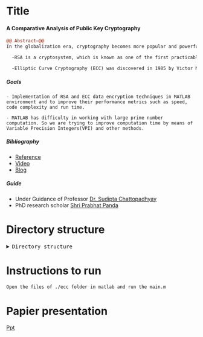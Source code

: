 # Title
#### A Comparative Analysis of Public Key Cryptography

```diff
@@ Abstract—@@
In the globalization era, cryptography becomes more popular and powerful; in fact it is very important in many areas (i.e. mathematics, computer science, networks, etc). Cryptography is one of the main constituent of computer security. To meet a user's needs cryptographic algorithm needs to be selected on the basis of attributes like security and performance. Cryptography is one such way to make sure that confidentiality, authentication, integrity, availability and identification of user data can be maintained as well as security and privacy of data can be provided to the user. Encryption is the process of converting normal data or plaintext to something incomprehensible or cipher-text by applying mathematical transformations or formulae. These mathematical transformations or formulae used for encryption processes are called algorithms. Cryptography systems can be broadly classified into two categories: Symmetric encryption algorithms and Asymmetric encryption algorithms RSA and ECC are asymmetric key cryptographic algorithms. This presentation provides an overview and comparison between the RSA cryptosystem and elliptic curve cryptography, which both focus on sending and receiving messages. RSA is the most popular public-key cryptosystem today but long- term trends such as the proliferation of smaller, simpler devices and increasing security needs will make continued reliance on RSA more challenging over time. Hence Elliptic Curve Cryptography (ECC) is a suitable alternative. Here, the algorithms studied and compared are RSA and ECC. The RSA Cryptosystem and elliptic curve cryptography theories are quite similar but elliptic curve cryptography is more complicated.

  -RSA is a cryptosystem, which is known as one of the first practicable public-key cryptosystems and is widely used for secure data transmission. In such a cryptosystem, the encryption key is public and differs from the decryption key which is kept secret. In RSA, this asymmetry is based on the practical difficulty of factoring the product of two large prime numbers, i.e. on the factoring problem. RSA stands for Ron Rivest, Adi Shamir and Leonard Adleman, who first publicly described the algorithm in 1977.

  -Elliptic Curve Cryptography (ECC) was discovered in 1985 by Victor Miller (IBM) and Neil Koblitz as an alternative mechanism for implementing public-key cryptography. Public-key algorithms create a mechanism for sharing keys among large numbers of participants or entities in a complex information system. ECC is based on discrete logarithms that are much more difficult to challenge at equivalent key lengths. The security of a public key system using elliptic curves is based on difficulty of computing discrete algorithms in the group of points on an elliptic curve defined over a finite field. Elliptic curve equation over a finite field Fp is y2 =( x3 + ax + b) mod P Here, y, x, a and b are all within Fp, and p is a integers modulo p. a and b is the coefficients which determine what points will be on the curve. Curve coefficients have to fulfill one condition that is: 4a3 + 27b2 ≠ 0 This condition guarantees that the curve will not contain any singularities.
```
##### Goals

    - Implementation of RSA and ECC data encryption techniques in MATLAB environment and to improve their performance metrics such as speed, code complexity and run time.

    - MATLAB has difficulty in working with large prime number computation. So we are trying to improve computation time by means of  Variable Precision Integers(VPI) and other methods.

##### Bibliography
- [Reference](bibliography)
- [Video](https://www.youtube.com/watch?v=F3zzNa42-tQ)
- [Blog](https://bithin.wordpress.com/2012/02/22/simple-explanation-for-elliptic-curve-cryptography-ecc/)

##### Guide

  - Under Guidance of Professor [Dr. Sudipta Chattopadhyay](http://www.jaduniv.edu.in/profile.php?uid=368) 
  - PhD research scholar [Shri Prabhat Panda](mailto:prabhatjdvu@gmail.com)


# Directory structure

<details><summary><tt> Directory structure </tt></summary>
<p>

- .
   - [README.md](README.md)
   - __bibliography__
     - [1. William Stallings\-Cryptography and Network Security\- Principles and Practice (6th Edition)\-Pearson (2014).pdf](bibliography/1.%20William%20Stallings-Cryptography%20and%20Network%20Security-%20Principles%20and%20Practice%20(6th%20Edition)-Pearson%20(2014).pdf)
     - [ECC point encryption function.pdf](bibliography/ECC%20point%20encryption%20function.pdf)
     - [ECDLP.pdf](bibliography/ECDLP.pdf)
     - [Elliptic Curve Cryptography\- an implementation guide.pdf](bibliography/Elliptic%20Curve%20Cryptography-%20an%20implementation%20guide.pdf)
     - __Newer_Aims__
       - [05931464.pdf](bibliography/Newer_Aims/05931464.pdf)
       - [07335349.pdf](bibliography/Newer_Aims/07335349.pdf)
       - [07401749.pdf](bibliography/Newer_Aims/07401749.pdf)
       - [10.1007\_2F3\-540\-44499\-8\_1.pdf](bibliography/Newer_Aims/10.1007_2F3-540-44499-8_1.pdf)
   - [convolution\_presentation.pptx](convolution_presentation.pptx)
   - __ecc__
     - [ECADP.m](ecc/ECADP.m)
     - [ECC.m](ecc/ECC.m)
     - [PC.m](ecc/PC.m)
     - [SUCDOB.m](ecc/SUCDOB.m)
     - [ascii2message.m](ecc/ascii2message.m)
     - [check.m](ecc/check.m)
     - [decrypt.m](ecc/decrypt.m)
     - [encrypt.m](ecc/encrypt.m)
     - [inve.m](ecc/inve.m)
     - [main.m](ecc/main.m)
   - __prize\_ceremony\_pic__
     - [IMG\-20180307\-WA0017.jpg](prize_ceremony_pic/IMG-20180307-WA0017.jpg)
     - [IMG\-20180307\-WA0018.jpg](prize_ceremony_pic/IMG-20180307-WA0018.jpg)
     - [IMG\-20180307\-WA0019.jpg](prize_ceremony_pic/IMG-20180307-WA0019.jpg)
     - [IMG\-20180307\-WA0020.jpg](prize_ceremony_pic/IMG-20180307-WA0020.jpg)
     - [IMG\-20180307\-WA0021.jpg](prize_ceremony_pic/IMG-20180307-WA0021.jpg)
     - [WhatsApp Image 2018\-09\-03 at 3.28.30 PM.jpeg](prize_ceremony_pic/WhatsApp%20Image%202018-09-03%20at%203.28.30%20PM.jpeg)
   - __rsa__
     - __RSA__
       - [crypt.m](rsa/RSA/crypt.m)
       - [dec2bin.m](rsa/RSA/dec2bin.m)
       - [intialize.m](rsa/RSA/intialize.m)
       - [rsa.m](rsa/RSA/rsa.m)
     - [license.txt](rsa/license.txt)
   - __vpi__
     - __VariablePrecisionIntegers__
       - __@vpi__
         - [Edigits.mat](vpi/VariablePrecisionIntegers/@vpi/Edigits.mat)
         - [\_primeslist\_.mat](vpi/VariablePrecisionIntegers/@vpi/_primeslist_.mat)
         - [abs.m](vpi/VariablePrecisionIntegers/@vpi/abs.m)
         - [ceil.m](vpi/VariablePrecisionIntegers/@vpi/ceil.m)
         - [comparemagnitudes.m](vpi/VariablePrecisionIntegers/@vpi/comparemagnitudes.m)
         - [conv.m](vpi/VariablePrecisionIntegers/@vpi/conv.m)
         - [cumprod.m](vpi/VariablePrecisionIntegers/@vpi/cumprod.m)
         - [cumsum.m](vpi/VariablePrecisionIntegers/@vpi/cumsum.m)
         - [digits.m](vpi/VariablePrecisionIntegers/@vpi/digits.m)
         - [disp.m](vpi/VariablePrecisionIntegers/@vpi/disp.m)
         - [display.m](vpi/VariablePrecisionIntegers/@vpi/display.m)
         - [double.m](vpi/VariablePrecisionIntegers/@vpi/double.m)
         - [eq.m](vpi/VariablePrecisionIntegers/@vpi/eq.m)
         - [exp.m](vpi/VariablePrecisionIntegers/@vpi/exp.m)
         - [factor.m](vpi/VariablePrecisionIntegers/@vpi/factor.m)
         - [factorial.m](vpi/VariablePrecisionIntegers/@vpi/factorial.m)
         - [find.m](vpi/VariablePrecisionIntegers/@vpi/find.m)
         - [fix.m](vpi/VariablePrecisionIntegers/@vpi/fix.m)
         - [floor.m](vpi/VariablePrecisionIntegers/@vpi/floor.m)
         - [full.m](vpi/VariablePrecisionIntegers/@vpi/full.m)
         - [gcd.m](vpi/VariablePrecisionIntegers/@vpi/gcd.m)
         - [ge.m](vpi/VariablePrecisionIntegers/@vpi/ge.m)
         - [gt.m](vpi/VariablePrecisionIntegers/@vpi/gt.m)
         - [isequal.m](vpi/VariablePrecisionIntegers/@vpi/isequal.m)
         - [iseven.m](vpi/VariablePrecisionIntegers/@vpi/iseven.m)
         - [isfinite.m](vpi/VariablePrecisionIntegers/@vpi/isfinite.m)
         - [isinf.m](vpi/VariablePrecisionIntegers/@vpi/isinf.m)
         - [isnan.m](vpi/VariablePrecisionIntegers/@vpi/isnan.m)
         - [isnumeric.m](vpi/VariablePrecisionIntegers/@vpi/isnumeric.m)
         - [isprime.m](vpi/VariablePrecisionIntegers/@vpi/isprime.m)
         - [isunit.m](vpi/VariablePrecisionIntegers/@vpi/isunit.m)
         - [iszero.m](vpi/VariablePrecisionIntegers/@vpi/iszero.m)
         - [lcm.m](vpi/VariablePrecisionIntegers/@vpi/lcm.m)
         - [le.m](vpi/VariablePrecisionIntegers/@vpi/le.m)
         - [leadingdigit.m](vpi/VariablePrecisionIntegers/@vpi/leadingdigit.m)
         - [log.m](vpi/VariablePrecisionIntegers/@vpi/log.m)
         - [log10.m](vpi/VariablePrecisionIntegers/@vpi/log10.m)
         - [log2.m](vpi/VariablePrecisionIntegers/@vpi/log2.m)
         - [lt.m](vpi/VariablePrecisionIntegers/@vpi/lt.m)
         - [max.m](vpi/VariablePrecisionIntegers/@vpi/max.m)
         - [min.m](vpi/VariablePrecisionIntegers/@vpi/min.m)
         - [minus.m](vpi/VariablePrecisionIntegers/@vpi/minus.m)
         - [mod.m](vpi/VariablePrecisionIntegers/@vpi/mod.m)
         - [mpower.m](vpi/VariablePrecisionIntegers/@vpi/mpower.m)
         - [mrdivide.m](vpi/VariablePrecisionIntegers/@vpi/mrdivide.m)
         - [mtimes.m](vpi/VariablePrecisionIntegers/@vpi/mtimes.m)
         - [nchoosek.m](vpi/VariablePrecisionIntegers/@vpi/nchoosek.m)
         - [ne.m](vpi/VariablePrecisionIntegers/@vpi/ne.m)
         - [nthroot.m](vpi/VariablePrecisionIntegers/@vpi/nthroot.m)
         - [num2str.m](vpi/VariablePrecisionIntegers/@vpi/num2str.m)
         - [order.m](vpi/VariablePrecisionIntegers/@vpi/order.m)
         - [plus.m](vpi/VariablePrecisionIntegers/@vpi/plus.m)
         - [power.m](vpi/VariablePrecisionIntegers/@vpi/power.m)
         - [prod.m](vpi/VariablePrecisionIntegers/@vpi/prod.m)
         - [quotient.m](vpi/VariablePrecisionIntegers/@vpi/quotient.m)
         - [randint.m](vpi/VariablePrecisionIntegers/@vpi/randint.m)
         - [rdivide.m](vpi/VariablePrecisionIntegers/@vpi/rdivide.m)
         - [rem.m](vpi/VariablePrecisionIntegers/@vpi/rem.m)
         - [round.m](vpi/VariablePrecisionIntegers/@vpi/round.m)
         - [shiftdec.m](vpi/VariablePrecisionIntegers/@vpi/shiftdec.m)
         - [sign.m](vpi/VariablePrecisionIntegers/@vpi/sign.m)
         - [single.m](vpi/VariablePrecisionIntegers/@vpi/single.m)
         - [sort.m](vpi/VariablePrecisionIntegers/@vpi/sort.m)
         - [sortrows.m](vpi/VariablePrecisionIntegers/@vpi/sortrows.m)
         - [sqrt.m](vpi/VariablePrecisionIntegers/@vpi/sqrt.m)
         - [sum.m](vpi/VariablePrecisionIntegers/@vpi/sum.m)
         - [times.m](vpi/VariablePrecisionIntegers/@vpi/times.m)
         - [trailingdigit.m](vpi/VariablePrecisionIntegers/@vpi/trailingdigit.m)
         - [uminus.m](vpi/VariablePrecisionIntegers/@vpi/uminus.m)
         - [unique.m](vpi/VariablePrecisionIntegers/@vpi/unique.m)
         - [uplus.m](vpi/VariablePrecisionIntegers/@vpi/uplus.m)
         - [vpi.m](vpi/VariablePrecisionIntegers/@vpi/vpi.m)
         - [vpi2base.m](vpi/VariablePrecisionIntegers/@vpi/vpi2base.m)
         - [vpi2bin.m](vpi/VariablePrecisionIntegers/@vpi/vpi2bin.m)
         - [vpi2english.m](vpi/VariablePrecisionIntegers/@vpi/vpi2english.m)
       - [ReadAboutVPI.rtf](vpi/VariablePrecisionIntegers/ReadAboutVPI.rtf)
       - [Untitled2.m](vpi/VariablePrecisionIntegers/Untitled2.m)
       - [base2vpi.m](vpi/VariablePrecisionIntegers/base2vpi.m)
       - [bin2vpi.m](vpi/VariablePrecisionIntegers/bin2vpi.m)
       - [binomfactors.m](vpi/VariablePrecisionIntegers/binomfactors.m)
       - [catdigits.m](vpi/VariablePrecisionIntegers/catdigits.m)
       - [createPrimesList.m](vpi/VariablePrecisionIntegers/createPrimesList.m)
       - [demo\_vpi.m](vpi/VariablePrecisionIntegers/demo_vpi.m)
       - [factorialfactors.m](vpi/VariablePrecisionIntegers/factorialfactors.m)
       - [fibonacci.m](vpi/VariablePrecisionIntegers/fibonacci.m)
       - [getprimeslist.m](vpi/VariablePrecisionIntegers/getprimeslist.m)
       - __html__
         - [demo\_vpi.html](vpi/VariablePrecisionIntegers/html/demo_vpi.html)
         - [demo\_vpi.png](vpi/VariablePrecisionIntegers/html/demo_vpi.png)
         - [demo\_vpi\_01.png](vpi/VariablePrecisionIntegers/html/demo_vpi_01.png)
         - [demo\_vpi\_02.png](vpi/VariablePrecisionIntegers/html/demo_vpi_02.png)
         - [demo\_vpi\_03.png](vpi/VariablePrecisionIntegers/html/demo_vpi_03.png)
         - [demo\_vpi\_04.png](vpi/VariablePrecisionIntegers/html/demo_vpi_04.png)
         - [demo\_vpi\_05.png](vpi/VariablePrecisionIntegers/html/demo_vpi_05.png)
         - [demo\_vpi\_06.png](vpi/VariablePrecisionIntegers/html/demo_vpi_06.png)
       - [ispalindrome.m](vpi/VariablePrecisionIntegers/ispalindrome.m)
       - [iszero.m](vpi/VariablePrecisionIntegers/iszero.m)
       - [legendresymbol.m](vpi/VariablePrecisionIntegers/legendresymbol.m)
       - [license.txt](vpi/VariablePrecisionIntegers/license.txt)
       - [lineardiophantine.m](vpi/VariablePrecisionIntegers/lineardiophantine.m)
       - [mersenne.m](vpi/VariablePrecisionIntegers/mersenne.m)
       - [minv.m](vpi/VariablePrecisionIntegers/minv.m)
       - [modfibonacci.m](vpi/VariablePrecisionIntegers/modfibonacci.m)
       - [modrank.m](vpi/VariablePrecisionIntegers/modrank.m)
       - [modroot.m](vpi/VariablePrecisionIntegers/modroot.m)
       - [modsolve.m](vpi/VariablePrecisionIntegers/modsolve.m)
       - [nextPrime.m](vpi/VariablePrecisionIntegers/nextPrime.m)
       - [numberOfPartitions.m](vpi/VariablePrecisionIntegers/numberOfPartitions.m)
       - [powermod.m](vpi/VariablePrecisionIntegers/powermod.m)
       - [quadraticresidues.m](vpi/VariablePrecisionIntegers/quadraticresidues.m)
       - [quotient.m](vpi/VariablePrecisionIntegers/quotient.m)
       - [subfactorial.m](vpi/VariablePrecisionIntegers/subfactorial.m)
       - [totient.m](vpi/VariablePrecisionIntegers/totient.m)


</p>
</details>

# Instructions to run
```diff
Open the files of ./ecc folder in matlab and run the main.m
```

# Papier presentation
[Ppt](convolution_presentation.pptx)

